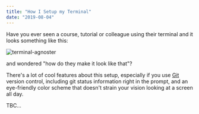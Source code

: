 ```yaml
---
title: "How I Setup my Terminal"
date: "2019-08-04"
---
```


Have you ever seen a course, tutorial or colleague using their terminal and it looks something like this:

![terminal-agnoster](images/terminal-agnoster "Terminal Agnoster")

and wondered "how do they make it look like that"?

There's a lot of cool features about this setup, especially if you use [Git](https://git-scm.com/book/en/v2) version control, including git status information right in the prompt, and an eye-friendly color scheme that doesn't strain your vision looking at a screen all day.

TBC...